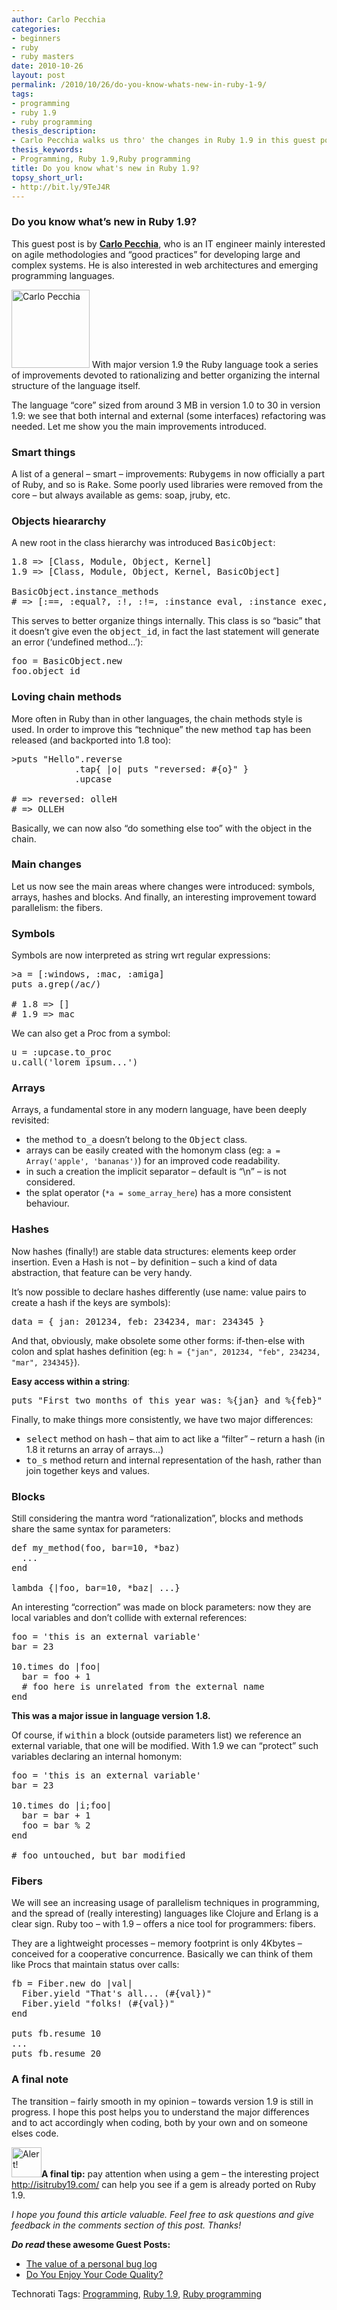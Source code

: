 ```yaml
---
author: Carlo Pecchia
categories:
- beginners
- ruby
- ruby masters
date: 2010-10-26
layout: post
permalink: /2010/10/26/do-you-know-whats-new-in-ruby-1-9/
tags:
- programming
- ruby 1.9
- ruby programming
thesis_description:
- Carlo Pecchia walks us thro' the changes in Ruby 1.9 in this guest post on RubyLearning.
thesis_keywords:
- Programming, Ruby 1.9,Ruby programming
title: Do you know what's new in Ruby 1.9?
topsy_short_url:
- http://bit.ly/9TeJ4R
---
```


<div>
  <h3>
    Do you know what&#8217;s new in Ruby 1.9?
  </h3>
  
  <p class="update">
    This guest post is by <strong><a href="http://carlopecchia.eu/">Carlo Pecchia</a></strong>, who is an IT engineer mainly interested on agile methodologies and &#8220;good practices&#8221; for developing large and complex systems. He is also interested in web architectures and emerging programming languages.
  </p>
  
  <p class="block">
    <img class="alignright" src="http://rubylearning.com/images/carlopecchia.jpg" alt="Carlo Pecchia" title="Carlo Pecchia" width="125" height="125" /> <span class="drop_cap">W</span>ith major version 1.9 the Ruby language took a series of improvements devoted to rationalizing and better organizing the internal structure of the language itself.
  </p>
  
  <p>
    The language &#8220;core&#8221; sized from around 3 MB in version 1.0 to 30 in version 1.9: we see that both internal and external (some interfaces) refactoring was needed. Let me show you the main improvements introduced.
  </p>
  
  <h3>
    Smart things
  </h3>
  
  <p>
    A list of a general &#8211; smart &#8211; improvements: <tt>Rubygems</tt> in now officially a part of Ruby, and so is <tt>Rake</tt>. Some poorly used libraries were removed from the core &#8211; but always available as gems: soap, jruby, etc.
  </p>
  
  <h3>
    Objects hieararchy
  </h3>
  
  <p>
    A new root in the class hierarchy was introduced <tt>BasicObject</tt>:
  </p>
  
  <pre>1.8 =&gt; [Class, Module, Object, Kernel]
1.9 =&gt; [Class, Module, Object, Kernel, BasicObject]

BasicObject.instance_methods
# =&gt; [:==, :equal?, :!, :!=, :instance_eval, :instance_exec, :__send__]
</pre>
  
  <p>
    This serves to better organize things internally. This class is so &#8220;basic&#8221; that it doesn&#8217;t give even the <tt>object_id</tt>, in fact the last statement will generate an error (&#8216;undefined method&#8230;&#8217;):
  </p>
  
  <pre>foo = BasicObject.new
foo.object_id
</pre>
  
  <h3>
    Loving chain methods
  </h3>
  
  <p>
    More often in Ruby than in other languages, the chain methods style is used. In order to improve this &#8220;technique&#8221; the new method <tt>tap</tt> has been released (and backported into 1.8 too):
  </p>
  
  <pre>>puts "Hello".reverse
            .tap{ |o| puts "reversed: #{o}" }
            .upcase

# =&gt; reversed: olleH
# =&gt; OLLEH
</pre>
  
  <p>
    Basically, we can now also &#8220;do something else too&#8221; with the object in the chain.
  </p>
  
  <h3>
    Main changes
  </h3>
  
  <p>
    Let us now see the main areas where changes were introduced: symbols, arrays, hashes and blocks. And finally, an interesting improvement toward parallelism: the fibers.
  </p>
  
  <h3>
    Symbols
  </h3>
  
  <p>
    Symbols are now interpreted as string wrt regular expressions:
  </p>
  
  <pre>>a = [:windows, :mac, :amiga]
puts a.grep(/ac/)

# 1.8 =&gt; []
# 1.9 =&gt; mac
</pre>
  
  <p>
    We can also get a Proc from a symbol:
  </p>
  
  <pre>u = :upcase.to_proc
u.call('lorem ipsum...')
</pre>
  
  <h3>
    Arrays
  </h3>
  
  <p>
    Arrays, a fundamental store in any modern language, have been deeply revisited:
  </p>
  
  <ul>
    <li>
      the method <tt>to_a</tt> doesn&#8217;t belong to the <tt>Object</tt> class.
    </li>
    <li>
      arrays can be easily created with the homonym class (eg: <code>a = Array('apple', 'bananas')</code>) for an improved code readability.
    </li>
    <li>
      in such a creation the implicit separator &#8211; default is &#8220;\n&#8221; &#8211; is not considered.
    </li>
    <li>
      the splat operator (<code>*a = some_array_here</code>) has a more consistent behaviour.
    </li>
  </ul>
  
  <h3>
    Hashes
  </h3>
  
  <p>
    Now hashes (finally!) are stable data structures: elements keep order insertion. Even a Hash is not &#8211; by definition &#8211; such a kind of data abstraction, that feature can be very handy.
  </p>
  
  <p>
    It&#8217;s now possible to declare hashes differently (use name: value pairs to create a hash if the keys are symbols):
  </p>
  
  <pre>data = { jan: 201234, feb: 234234, mar: 234345 }
</pre>
  
  <p>
    And that, obviously, make obsolete some other forms: if-then-else with colon and splat hashes definition (eg: <code>h = {"jan", 201234, "feb", 234234, "mar", 234345}</code>).
  </p>
  
  <p>
    <b>Easy access within a string</b>:
  </p>
  
  <pre>puts "First two months of this year was: %{jan} and %{feb}" % data
</pre>
  
  <p>
    Finally, to make things more consistently, we have two major differences:
  </p>
  
  <ul>
    <li>
      <tt>select</tt> method on hash &#8211; that aim to act like a &#8220;filter&#8221; &#8211; return a hash (in 1.8 it returns an array of arrays&#8230;)
    </li>
    <li>
      <tt>to_s</tt> method return and internal representation of the hash, rather than join together keys and values.
    </li>
  </ul>
  
  <h3>
    Blocks
  </h3>
  
  <p>
    Still considering the mantra word &#8220;rationalization&#8221;, blocks and methods share the same syntax for parameters:
  </p>
  
  <pre>def my_method(foo, bar=10, *baz)
  ...
end

lambda {|foo, bar=10, *baz| ...}
</pre>
  
  <p>
    An interesting &#8220;correction&#8221; was made on block parameters: now they are local variables and don&#8217;t collide with external references:
  </p>
  
  <pre>foo = 'this is an external variable'
bar = 23

10.times do |foo|
  bar = foo + 1
  # foo here is unrelated from the external name
end
</pre>
  
  <p>
    <b>This was a major issue in language version 1.8.</b>
  </p>
  
  <p>
    Of course, if <tt>within</tt> a block (outside parameters list) we reference an external variable, that one will be modified. With 1.9 we can &#8220;protect&#8221; such variables declaring an internal homonym:
  </p>
  
  <pre>foo = 'this is an external variable'
bar = 23

10.times do |i;foo|
  bar = bar + 1
  foo = bar % 2
end

# foo untouched, but bar modified
</pre>
  
  <h3>
    Fibers
  </h3>
  
  <p>
    We will see an increasing usage of parallelism techniques in programming, and the spread of (really interesting) languages like Clojure and Erlang is a clear sign. Ruby too &#8211; with 1.9 &#8211; offers a nice tool for programmers: fibers.
  </p>
  
  <p>
    They are a lightweight processes &#8211; memory footprint is only 4Kbytes &#8211; conceived for a cooperative concurrence. Basically we can think of them like Procs that maintain status over calls:
  </p>
  
  <pre>fb = Fiber.new do |val|
  Fiber.yield "That's all... (#{val})"
  Fiber.yield "folks! (#{val})"
end

puts fb.resume 10
...
puts fb.resume 20
</pre>
  
  <h3>
    A final note
  </h3>
  
  <p>
    The transition &#8211; fairly smooth in my opinion &#8211; towards version 1.9 is still in progress. I hope this post helps you to understand the major differences and to act accordingly when coding, both by your own and on someone elses code.
  </p>
  
  <p class="attn">
    <img class="alignleft" height="48" width="48" alt="Alert!" src="http://rubylearning.com/images/icon_warning.png" title="Alert!" /><strong>A final tip:</strong> pay attention when using a gem &#8211; the interesting project <a href="http://isitruby19.com/">http://isitruby19.com/</a> can help you see if a gem is already ported on Ruby 1.9.
  </p>
  
  <p>
    <em>I hope you found this article valuable. Feel free to ask questions and give feedback in the comments section of this post. Thanks!</em>
  </p>
  
  <p>
    <strong><em>Do read</em> these awesome Guest Posts:</strong>
  </p>
  
  <ul>
    <li>
      <a href="http://rubylearning.com/blog/2010/10/25/the-value-of-a-personal-bug-log/">The value of a personal bug log</a>
    </li>
    <li>
      <a href="http://rubylearning.com/blog/2010/10/18/do-you-enjoy-your-code-quality/">Do You Enjoy Your Code Quality?</a>
    </li>
  </ul>
</div>

Technorati Tags: <a href="http://technorati.com/tag/Programming" rel="tag">Programming</a>, <a href="http://technorati.com/tag/Ruby+1.9" rel="tag"> Ruby 1.9</a>, <a href="http://technorati.com/tag/Ruby+programming" rel="tag">Ruby programming</a>
